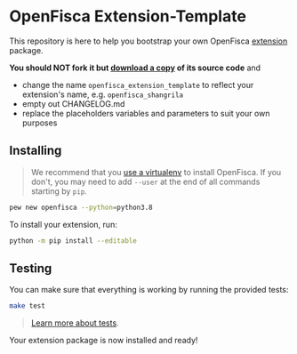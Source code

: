 # OpenFisca Extension-Template

This repository is here to help you bootstrap your own OpenFisca [extension](http://openfisca.org/doc/contribute/extensions.html) package.

**You should NOT fork it but [download a copy](https://github.com/openfisca/extension-template/archive/master.zip) of its source code** and
- change the name `openfisca_extension_template` to reflect your extension's name, e.g. `openfisca_shangrila`
- empty out CHANGELOG.md
- replace the placeholders variables and parameters to suit your own purposes

## Installing

> We recommend that you [use a virtualenv](https://github.com/openfisca/country-template/blob/master/README.md#setting-up-a-virtual-environment-with-pew) to install OpenFisca. If you don't, you may need to add `--user` at the end of all commands starting by `pip`.

```sh
pew new openfisca --python=python3.8
```
To install your extension, run:

```sh
python -m pip install --editable
```

## Testing

You can make sure that everything is working by running the provided tests:

```sh
make test
```

> [Learn more about tests](http://openfisca.org/doc/coding-the-legislation/writing_yaml_tests.html).

Your extension package is now installed and ready!
